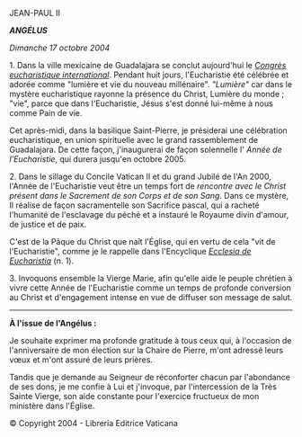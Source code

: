 JEAN-PAUL II

***ANGÉLUS***

*Dimanche 17 octobre 2004*

1. Dans la ville mexicaine de Guadalajara se conclut aujourd'hui le *[Congrès eucharistique international](http://www.vatican.va/roman_curia/pont_committees/eucharist-congr/documents/rc_committ_euchar_doc_20021009_48-cong_fr.html)*. Pendant huit jours, l'Eucharistie été célébrée et adorée comme "lumière et vie du nouveau millénaire". *"Lumière"* car dans le mystère eucharistique rayonne la présence du Christ, Lumière du monde ; "vie", parce que dans l'Eucharistie, Jésus s'est donné lui-même à nous comme Pain de vie.

Cet après-midi, dans la basilique Saint-Pierre, je présiderai une célébration eucharistique, en union spirituelle avec le grand rassemblement de Guadalajara. De cette façon, j'inaugurerai de façon solennelle l' *Année de l'Eucharistie*, qui durera jusqu'en octobre 2005.

2. Dans le sillage du Concile Vatican II et du grand Jubilé de l'An 2000, l'Année de l'Eucharistie veut être un temps fort de *rencontre avec le Christ présent dans le Sacrement de son Corps et de son Sang*. Dans ce mystère, Il réalise de façon sacramentelle son Sacrifice pascal, qui a racheté l'humanité de l'esclavage du péché et a instauré le Royaume divin d'amour, de justice et de paix.

C'est de la Pâque du Christ que naît l'Église, qui en vertu de cela "vit de l'Eucharistie", comme je le rappelle dans l'Encyclique *[Ecclesia de Eucharistia](http://w2.vatican.va/content/john-paul-ii/fr/encyclicals/documents/hf_jp-ii_enc_17042003_ecclesia-de-eucharistia.html)* (n. 1).

3. Invoquons ensemble la Vierge Marie, afin qu'elle aide le peuple chrétien à vivre cette Année de l'Eucharistie comme un temps de profonde conversion au Christ et d'engagement intense en vue de diffuser son message de salut.

** * **

**À l'issue de l'Angélus :**

Je souhaite exprimer ma profonde gratitude à tous ceux qui, à l'occasion de l'anniversaire de mon élection sur la Chaire de Pierre, m'ont adressé leurs vœux et m'ont assuré de leurs prières.

Tandis que je demande au Seigneur de réconforter chacun par l'abondance de ses dons, je me confie à Lui et j'invoque, par l'intercession de la Très Sainte Vierge, son aide constante pour l'exercice fructueux de mon ministère dans l'Église.

© Copyright 2004 - Libreria Editrice Vaticana